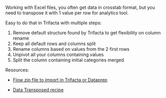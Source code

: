 Working with Excel files, you often get data in crosstab format, but you need to transpose it with 1 value per row for analytics tool.

Easy to do that in Trifacta with multiple steps:
1. Remove default structure found by Trifacta to get flexibility on column rename
2. Keep all default rows and columns split
3. Rename columns based on values from the 2 first rows
4. Unpivot all your columns containing values
5. Split the column containing initial categories merged

Resources:

- [Flow zip file to import in Trifacta or Dataprep](https://github.com/victorcouste/trifacta-flows-examples/raw/main/Transpose%20Excel%20crosstab%20with%20multiple%20categories%20in%20rows%20and%20columns/flow_Transpose%20Excel%20crosstab%20with%20multiple%20categories%20in%20rows%20and%20columns.zip)

- [Data Transposed recipe](https://github.com/victorcouste/trifacta-flows-examples/blob/main/Transpose%20Excel%20crosstab%20with%20multiple%20categories%20in%20rows%20and%20columns/Data%20transposed.wrangle)
